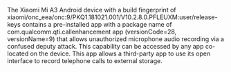 The Xiaomi Mi A3 Android device with a build fingerprint of xiaomi/onc_eea/onc:9/PKQ1.181021.001/V10.2.8.0.PFLEUXM:user/release-keys contains a pre-installed app with a package name of com.qualcomm.qti.callenhancement app (versionCode=28, versionName=9) that allows unauthorized microphone audio recording via a confused deputy attack. This capability can be accessed by any app co-located on the device. This app allows a third-party app to use its open interface to record telephone calls to external storage.
